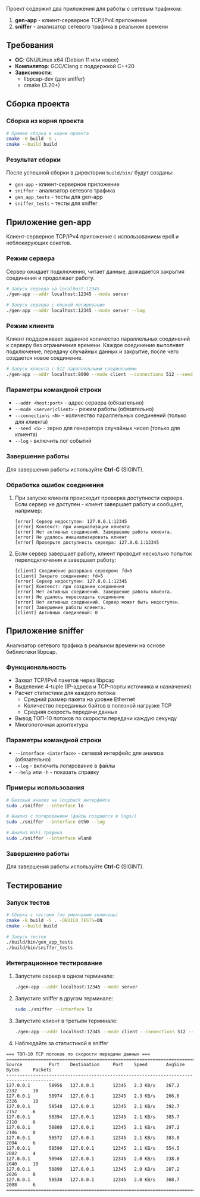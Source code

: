 Проект содержит два приложения для работы с сетевым трафиком:

1. **gen-app** - клиент-серверное TCP/IPv4 приложение
2. **sniffer** - анализатор сетевого трафика в реальном времени

## Требования

- **ОС**: GNU/Linux x64 (Debian 11 или новее)
- **Компилятор**: GCC/Clang с поддержкой C++20
- **Зависимости**:
    - libpcap-dev (для sniffer)
    - cmake (3.20+)

## Сборка проекта

### Сборка из корня проекта

````bash
# Прямая сборка в корне проекта
cmake -B build -S .
cmake --build build
````

### Результат сборки

После успешной сборки в директории `build/bin/` будут созданы:

- `gen-app` - клиент-серверное приложение
- `sniffer` - анализатор сетевого трафика
- `gen_app_tests` - тесты для gen-app
- `sniffer_tests` - тесты для sniffer

## Приложение gen-app

Клиент-серверное TCP/IPv4 приложение с использованием epoll и неблокирующих сокетов.

### Режим сервера

Сервер ожидает подключения, читает данные, дожидается закрытия соединения и продолжает работу.

````bash
# Запуск сервера на localhost:12345
./gen-app --addr localhost:12345 --mode server
````

````bash
# Запуск сервера c опцией логирования
./gen-app --addr localhost:12345 --mode server --log
````

### Режим клиента

Клиент поддерживает заданное количество параллельных соединений к серверу без ограничения времени. Каждое соединение
выполняет подключение, передачу случайных данных и закрытие, после чего создается новое соединение.

```bash
# Запуск клиента с 512 параллельными соединениями
./gen-app --addr localhost:8000 --mode client --connections 512 --seed 1337
```

### Параметры командной строки

- `--addr <host:port>` - адрес сервера (обязательно)
- `--mode <server|client>` - режим работы (обязательно)
- `--connections <N>` - количество параллельных соединений (только для клиента)
- `--seed <S>` - зерно для генератора случайных чисел (только для клиента)
- `--log` - включить лог событий

### Завершение работы

Для завершения работы используйте **Ctrl-C** (SIGINT).

### Обработка ошибок соединения

1. При запуске клиента происходит проверка доступности сервера. Если сервер не доступен - клиент
   завершает работу и сообщает, например:
   ````
   [error] Сервер недоступен: 127.0.0.1:12345
   [error] Контекст: при инициализации клиента
   [error] Нет активных соединений. Завершение работы клиента.
   [error] Не удалось инициализировать клиент
   [error] Проверьте доступность сервера: 127.0.0.1:12345
   ````
2. Если сервер завершает работу, клиент проводит несколько попыток переподключения и завершает работу:
   ````
   [client] Соединение разорвано сервером: fd=5
   [client] Закрыто соединение: fd=5
   [error] Сервер недоступен: 127.0.0.1:12345
   [error] Контекст: при создании соединения
   [error] Нет активных соединений. Завершение работы клиента.
   [error] Не удалось пересоздать соединение
   [error] Нет активных соединений. Сервер может быть недоступен.
   [error] Завершение работы клиента.
   [client] Активных соединений: 0
   ````

## Приложение sniffer

Анализатор сетевого трафика в реальном времени на основе библиотеки libpcap.

### Функциональность

- Захват TCP/IPv4 пакетов через libpcap
- Выделение 4-tuple (IP-адреса и TCP-порты источника и назначения)
- Расчет статистики для каждого потока:
    - Средний размер пакета на уровне Ethernet
    - Количество переданных байтов в полезной нагрузке TCP
    - Средняя скорость передачи данных
- Вывод ТОП-10 потоков по скорости передачи каждую секунду
- Многопоточная архитектура

### Параметры командной строки

- `--interface <interface>` - сетевой интерфейс для анализа (обязательно)
- `--log` - включить логирование в файлы
- `--help` или `-h` - показать справку

### Примеры использования

```bash
# Базовый анализ на loopback интерфейсе
sudo ./sniffer --interface lo
```

```bash
# Анализ с логированием (файлы создаются в logs/)
sudo ./sniffer --interface eth0 --log
```

```bash
# Анализ WiFi трафика
sudo ./sniffer --interface wlan0
```

### Завершение работы

Для завершения работы используйте **Ctrl-C** (SIGINT).

## Тестирование

### Запуск тестов

```bash
# Сборка с тестами (по умолчанию включены)
cmake -B build -S . -DBUILD_TESTS=ON
cmake --build build
```

```bash
# Запуск тестов
./build/bin/gen_app_tests
./build/bin/sniffer_tests
```

### Интеграционное тестирование

1. Запустите сервер в одном терминале:
   ```bash
   ./gen-app --addr localhost:12345 --mode server
   ```

2. Запустите sniffer в другом терминале:
   ```bash
   sudo ./sniffer --interface lo
   ```

3. Запустите клиент в третьем терминале:
   ```bash
   ./gen-app --addr localhost:12345 --mode client --connections 512 --seed 42
   ```

4. Наблюдайте за статистикой в sniffer

````
=== ТОП-10 TCP потоков по скорости передачи данных ===
========================================================================================
Source          Port    Destination     Port    Speed       AvgSize   Bytes     Packets 
----------------------------------------------------------------------------------------
127.0.0.1       58956   127.0.0.1       12345   2.3 KB/s    267.2     2332      10      
127.0.0.1       58974   127.0.0.1       12345   2.3 KB/s    266.6     2326      10      
127.0.0.1       58548   127.0.0.1       12345   2.1 KB/s    392.7     2152      6       
127.0.0.1       58394   127.0.0.1       12345   2.1 KB/s    385.7     2110      6       
127.0.0.1       58800   127.0.0.1       12345   2.1 KB/s    297.2     2106      8       
127.0.0.1       58572   127.0.0.1       12345   2.1 KB/s    383.0     2094      6       
127.0.0.1       58590   127.0.0.1       12345   2.1 KB/s    554.5     2082      4       
127.0.0.1       58946   127.0.0.1       12345   2.0 KB/s    238.0     2040      10      
127.0.0.1       58890   127.0.0.1       12345   2.0 KB/s    287.2     2026      8       
127.0.0.1       58538   127.0.0.1       12345   2.0 KB/s    368.7     2008      6       
========================================================================================
````
